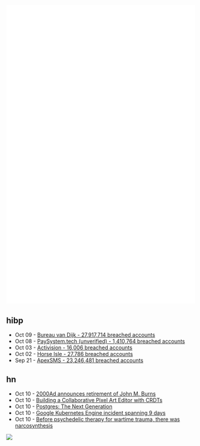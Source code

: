 ![Metrics](https://raw.githubusercontent.com/phixion/phixion/master/metrics.svg)

## hibp

<!--
for https://github.com/phixion/phixion/blob/main/.github/workflows/feeds.yml
-->
<!--START_SECTION:haveibeenpwnd-->
- Oct 09 - [Bureau van Dijk - 27,917,714 breached accounts](https://haveibeenpwned.com/PwnedWebsites#BVD)
- Oct 08 - [PaySystem.tech (unverified) - 1,410,764 breached accounts](https://haveibeenpwned.com/PwnedWebsites#PaySystemTech)
- Oct 03 - [Activision - 16,006 breached accounts](https://haveibeenpwned.com/PwnedWebsites#Activision)
- Oct 02 - [Horse Isle - 27,786 breached accounts](https://haveibeenpwned.com/PwnedWebsites#HorseIsle)
- Sep 21 - [ApexSMS - 23,246,481 breached accounts](https://haveibeenpwned.com/PwnedWebsites#ApexSMS)
<!--END_SECTION:haveibeenpwnd-->

## hn

<!--
for https://github.com/phixion/phixion/blob/main/.github/workflows/feeds.yml
-->
<!--START_SECTION:hn-->
- Oct 10 - [2000Ad announces retirement of John M. Burns](https://2000ad.com/news/no-more-robots-no-more-trains-2000-ad-wishes-a-very-happy-retirement-to-the-legendary-john-m-burns/)
- Oct 10 - [Building a Collaborative Pixel Art Editor with CRDTs](https://jakelazaroff.com/words/building-a-collaborative-pixel-art-editor-with-crdts/)
- Oct 10 - [Postgres: The Next Generation](https://redmonk.com/jgovernor/2023/10/10/postgres-the-next-generation-investing-in-the-next-generation-of-committers/)
- Oct 10 - [Google Kubernetes Engine incident spanning 9 days](https://status.cloud.google.com/incidents/WMmjrixdPfBGFKCohYGd#Z6wKuSfovJCG51wpbwiB)
- Oct 10 - [Before psychedelic therapy for wartime trauma, there was narcosynthesis](https://resobscura.substack.com/p/before-psychedelic-therapy-narcosynthesis)
<!--END_SECTION:hn-->

<!--
for https://yhype.me
-->
![](https://hit.yhype.me/github/profile?user_id=13013670)
